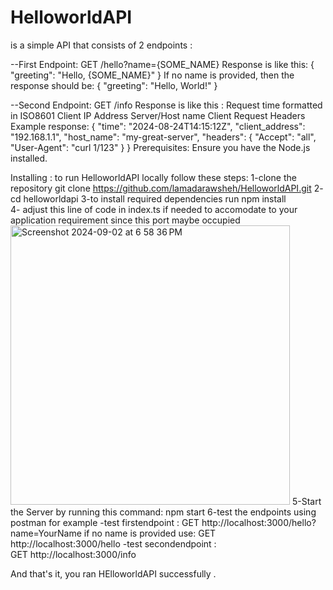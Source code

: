 # HelloworldAPI
is a simple API that consists of 2 endpoints :

--First Endpoint:
    GET /hello?name={SOME_NAME}
    Response is like this:
    {
    "greeting": "Hello, {SOME_NAME}"
    }
    If no name is provided, then the response should be:
    {
    "greeting": "Hello, World!"
    }

--Second Endpoint:
    GET /info
    Response is like this :
    Request time formatted in ISO8601
    Client IP Address
    Server/Host name
    Client Request Headers
    Example response:
    {
    "time": "2024-08-24T14:15:12Z",
    "client_address": "192.168.1.1",
    "host_name": "my-great-server",
    "headers": {
    "Accept": "all",
    "User-Agent": "curl 1/123"
    }
    }
Prerequisites:
    Ensure you have the Node.js  installed.
    
Installing :
    to run HelloworldAPI locally follow these steps:
    1-clone the repository
        git clone https://github.com/lamadarawsheh/HelloworldAPI.git
    2- cd helloworldapi
    3-to install required dependencies run 
         npm install        
    4- adjust this line of code in index.ts if needed to accomodate to your application requirement since this port maybe occupied 
    <img width="447" alt="Screenshot 2024-09-02 at 6 58 36 PM" src="https://github.com/user-attachments/assets/2417be29-8047-4033-a4b4-1fca2dc64bcf">
    5-Start the Server by running this command:
        npm start
    6-test the endpoints using postman for example
        -test firstendpoint :
            GET http://localhost:3000/hello?name=YourName
         if no name is provided use:
           GET http://localhost:3000/hello
        -test secondendpoint :  
          GET  http://localhost:3000/info

And that's it, you ran HElloworldAPI  successfully  .

        

        
    
   
